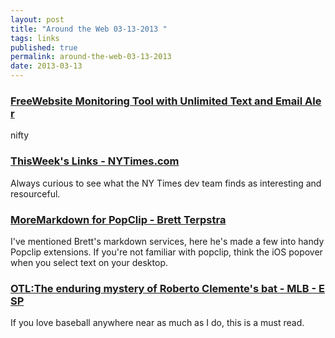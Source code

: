 ```yaml
---
layout: post
title: "Around the Web 03-13-2013 "
tags: links
published: true
permalink: around-the-web-03-13-2013
date: 2013-03-13
---
```


### [​F​r​e​e​ ​W​e​b​s​i​t​e​ ​M​o​n​i​t​o​r​i​n​g​ ​T​o​o​l​ ​w​i​t​h​ ​U​n​l​i​m​i​t​e​d​ ​T​e​x​t​ ​a​n​d​ ​E​m​a​i​l​ ​A​l​e​r​](http://www.labnol.org/internet/website-uptime-monitor/21060/) 
nifty
### [​T​h​i​s​ ​W​e​e​k​'​s​ ​L​i​n​k​s​ ​-​ ​N​Y​T​i​m​e​s​.​c​o​m](http://open.blogs.nytimes.com/2013/03/12/this-weeks-links/) 
Always curious to see what the NY Times dev team finds as interesting and resourceful.
### [​M​o​r​e​ ​M​a​r​k​d​o​w​n​ ​f​o​r​ ​P​o​p​C​l​i​p​ ​-​ ​B​r​e​t​t​ ​T​e​r​p​s​t​r​a](http://brettterpstra.com/2013/03/12/more-markdown-for-popclip/) 
I've mentioned Brett's markdown services, here he's made a few into handy Popclip extensions. If you're not familiar with popclip, think the iOS popover when you select text on your desktop.
### [​O​T​L​:​ ​T​h​e​ ​e​n​d​u​r​i​n​g​ ​m​y​s​t​e​r​y​ ​o​f​ ​R​o​b​e​r​t​o​ ​C​l​e​m​e​n​t​e​'​s​ ​b​a​t​ ​-​ ​M​L​B​ ​-​ ​E​S​P​](http://espn.go.com/espn/story/_/page/Roberto-Clemente-bat/enduring-mystery-roberto-clemente-bat) 
If you love baseball anywhere near as much as  I do, this is a must read.
